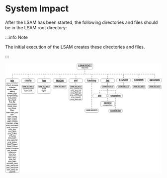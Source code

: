 # System Impact

After the LSAM has been started, the following directories and files should be in the LSAM root directory:

:::info Note

The initial execution of the LSAM creates these directories and files.

:::

![System Impact](../../../static/img/systemimpact.png)
